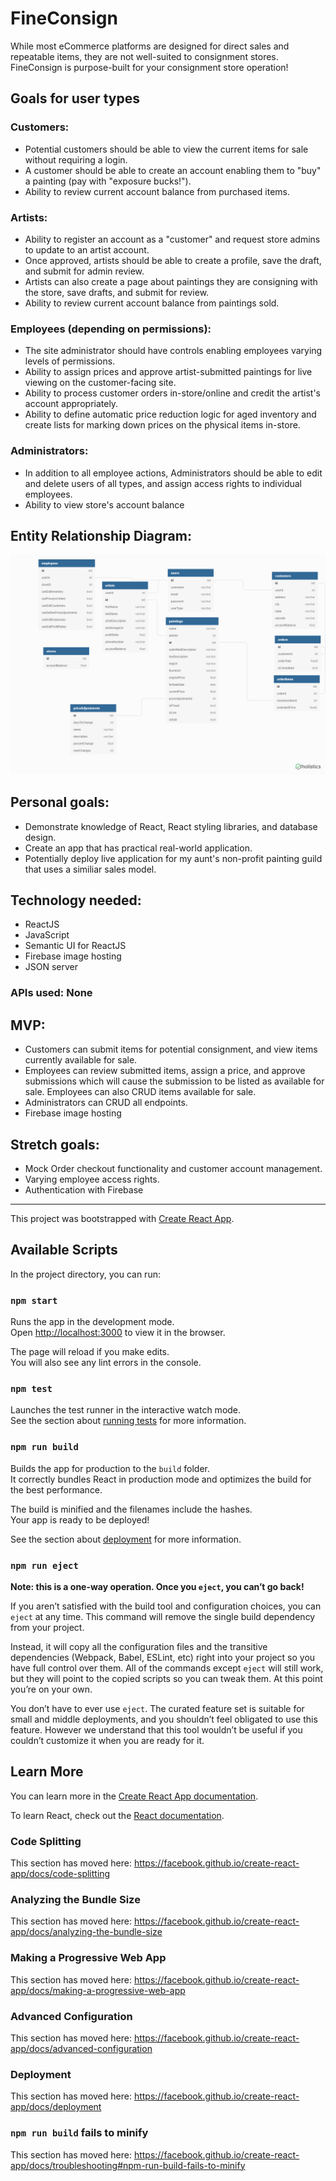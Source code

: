 
# FineConsign


While most eCommerce platforms are designed for direct sales and repeatable items, they are not well-suited to consignment stores.  FineConsign is purpose-built for your consignment store operation!

## Goals for user types

### Customers:
* Potential customers should be able to view the current items for sale without requiring a login.
* A customer should be able to create an account enabling them to "buy" a painting (pay with "exposure bucks!").
*	Ability to review current account balance from purchased items.

### Artists:
*	Ability to register an account as a "customer" and request store admins to update to an artist account.
* Once approved, artists should be able to create a profile, save the draft, and submit for admin review.
* Artists can also create a page about paintings they are consigning with the store, save drafts, and submit for review.
* Ability to review current account balance from paintings sold.

### Employees (depending on permissions):
* The site administrator should have controls enabling employees varying levels of permissions.
*	Ability to assign prices and approve artist-submitted paintings for live viewing on the customer-facing site.
*	Ability to process customer orders in-store/online and credit the artist's account appropriately.
*	Ability to define automatic price reduction logic for aged inventory and create lists for marking down prices on the physical items in-store.

### Administrators:

*	In addition to all employee actions, Administrators should be able to edit and delete users of all types, and assign access rights to individual employees.
*	Ability to view store's account balance

## Entity Relationship Diagram:

![entity relationship diagram](./ERD.png)

## Personal goals:
*	Demonstrate knowledge of React, React styling libraries, and database design.
*	Create an app that has practical real-world application.
*	Potentially deploy live application for my aunt's non-profit painting guild that uses a similiar sales model.

## Technology needed:
*	ReactJS
*	JavaScript
*	Semantic UI for ReactJS
*	Firebase image hosting
*	JSON server

### APIs used: None

## MVP:
*	Customers can submit items for potential consignment, and view items currently available for sale.
*	Employees can review submitted items, assign a price, and approve submissions which will cause the submission to be listed as available for sale.  Employees can also CRUD items available for sale.
*	Administrators can CRUD all endpoints.
*	Firebase image hosting

## Stretch goals:
*	Mock Order checkout functionality and customer account management.
*	Varying employee access rights.
*	Authentication with Firebase



***

This project was bootstrapped with [Create React App](https://github.com/facebook/create-react-app).



## Available Scripts

In the project directory, you can run:

### `npm start`

Runs the app in the development mode.<br>
Open [http://localhost:3000](http://localhost:3000) to view it in the browser.

The page will reload if you make edits.<br>
You will also see any lint errors in the console.

### `npm test`

Launches the test runner in the interactive watch mode.<br>
See the section about [running tests](https://facebook.github.io/create-react-app/docs/running-tests) for more information.

### `npm run build`

Builds the app for production to the `build` folder.<br>
It correctly bundles React in production mode and optimizes the build for the best performance.

The build is minified and the filenames include the hashes.<br>
Your app is ready to be deployed!

See the section about [deployment](https://facebook.github.io/create-react-app/docs/deployment) for more information.

### `npm run eject`

**Note: this is a one-way operation. Once you `eject`, you can’t go back!**

If you aren’t satisfied with the build tool and configuration choices, you can `eject` at any time. This command will remove the single build dependency from your project.

Instead, it will copy all the configuration files and the transitive dependencies (Webpack, Babel, ESLint, etc) right into your project so you have full control over them. All of the commands except `eject` will still work, but they will point to the copied scripts so you can tweak them. At this point you’re on your own.

You don’t have to ever use `eject`. The curated feature set is suitable for small and middle deployments, and you shouldn’t feel obligated to use this feature. However we understand that this tool wouldn’t be useful if you couldn’t customize it when you are ready for it.

## Learn More

You can learn more in the [Create React App documentation](https://facebook.github.io/create-react-app/docs/getting-started).

To learn React, check out the [React documentation](https://reactjs.org/).

### Code Splitting

This section has moved here: https://facebook.github.io/create-react-app/docs/code-splitting

### Analyzing the Bundle Size

This section has moved here: https://facebook.github.io/create-react-app/docs/analyzing-the-bundle-size

### Making a Progressive Web App

This section has moved here: https://facebook.github.io/create-react-app/docs/making-a-progressive-web-app

### Advanced Configuration

This section has moved here: https://facebook.github.io/create-react-app/docs/advanced-configuration

### Deployment

This section has moved here: https://facebook.github.io/create-react-app/docs/deployment

### `npm run build` fails to minify

This section has moved here: https://facebook.github.io/create-react-app/docs/troubleshooting#npm-run-build-fails-to-minify
